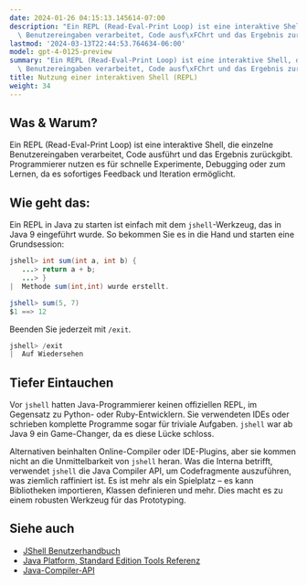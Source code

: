 ```yaml
---
date: 2024-01-26 04:15:13.145614-07:00
description: "Ein REPL (Read-Eval-Print Loop) ist eine interaktive Shell, die einzelne\
  \ Benutzereingaben verarbeitet, Code ausf\xFChrt und das Ergebnis zur\xFCckgibt.\u2026"
lastmod: '2024-03-13T22:44:53.764634-06:00'
model: gpt-4-0125-preview
summary: "Ein REPL (Read-Eval-Print Loop) ist eine interaktive Shell, die einzelne\
  \ Benutzereingaben verarbeitet, Code ausf\xFChrt und das Ergebnis zur\xFCckgibt."
title: Nutzung einer interaktiven Shell (REPL)
weight: 34
---
```


## Was & Warum?
Ein REPL (Read-Eval-Print Loop) ist eine interaktive Shell, die einzelne Benutzereingaben verarbeitet, Code ausführt und das Ergebnis zurückgibt. Programmierer nutzen es für schnelle Experimente, Debugging oder zum Lernen, da es sofortiges Feedback und Iteration ermöglicht.

## Wie geht das:
Ein REPL in Java zu starten ist einfach mit dem `jshell`-Werkzeug, das in Java 9 eingeführt wurde. So bekommen Sie es in die Hand und starten eine Grundsession:

```Java
jshell> int sum(int a, int b) {
   ...> return a + b;
   ...> }
|  Methode sum(int,int) wurde erstellt.

jshell> sum(5, 7)
$1 ==> 12
```

Beenden Sie jederzeit mit `/exit`.

```Java
jshell> /exit
|  Auf Wiedersehen
```

## Tiefer Eintauchen
Vor `jshell` hatten Java-Programmierer keinen offiziellen REPL, im Gegensatz zu Python- oder Ruby-Entwicklern. Sie verwendeten IDEs oder schrieben komplette Programme sogar für triviale Aufgaben. `jshell` war ab Java 9 ein Game-Changer, da es diese Lücke schloss.

Alternativen beinhalten Online-Compiler oder IDE-Plugins, aber sie kommen nicht an die Unmittelbarkeit von `jshell` heran. Was die Interna betrifft, verwendet `jshell` die Java Compiler API, um Codefragmente auszuführen, was ziemlich raffiniert ist. Es ist mehr als ein Spielplatz – es kann Bibliotheken importieren, Klassen definieren und mehr. Dies macht es zu einem robusten Werkzeug für das Prototyping.

## Siehe auch
- [JShell Benutzerhandbuch](https://docs.oracle.com/javase/9/jshell/introduction-jshell.htm)
- [Java Platform, Standard Edition Tools Referenz](https://docs.oracle.com/javase/9/tools/tools-and-command-reference.htm#JSWOR719)
- [Java-Compiler-API](https://docs.oracle.com/javase/9/docs/api/javax/tools/JavaCompiler.html)

